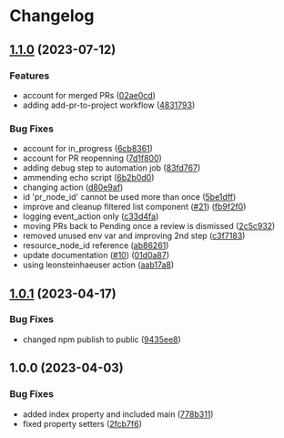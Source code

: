 # Changelog

## [1.1.0](https://github.com/openscd/oscd-filtered-list/compare/v1.0.1...v1.1.0) (2023-07-12)


### Features

* account for merged PRs ([02ae0cd](https://github.com/openscd/oscd-filtered-list/commit/02ae0cdf78e75eab83f9a77fec8447b7b307bffc))
* adding add-pr-to-project workflow ([4831793](https://github.com/openscd/oscd-filtered-list/commit/4831793f291e1dd38858db026f4153f397aaeae6))


### Bug Fixes

* account for in_progress ([6cb8361](https://github.com/openscd/oscd-filtered-list/commit/6cb83618250a56c0e2ee820c5bd6c9b1865a058b))
* account for PR reopenning ([7d1f800](https://github.com/openscd/oscd-filtered-list/commit/7d1f800eba72191e9c0d34bf2404172f9f682fdb))
* adding debug step to automation job ([83fd767](https://github.com/openscd/oscd-filtered-list/commit/83fd76735d2cc3ab4985ea7a70aef236bf05bad1))
* ammending echo script ([6b2b0d0](https://github.com/openscd/oscd-filtered-list/commit/6b2b0d0f567b978179be4763bbaa654a81eac330))
* changing action ([d80e9af](https://github.com/openscd/oscd-filtered-list/commit/d80e9af2ee7f73d2115727241bb3b0e0fcc3f048))
* id 'pr_node_id' cannot be used more than once ([5be1dff](https://github.com/openscd/oscd-filtered-list/commit/5be1dff4a26542e43b174c9a24b62c23526b62e1))
* improve and cleanup filtered list component ([#21](https://github.com/openscd/oscd-filtered-list/issues/21)) ([fb9f2f0](https://github.com/openscd/oscd-filtered-list/commit/fb9f2f0ebc8abee2ffcc30cdc6d6b71465147e89))
* logging event_action only ([c33d4fa](https://github.com/openscd/oscd-filtered-list/commit/c33d4fa50fe048b4f5f78c75c9bc982b9b1aa771))
* moving PRs back to Pending once a review is dismissed ([2c5c932](https://github.com/openscd/oscd-filtered-list/commit/2c5c932e8ff8f964be362a5f43557c04aa7430d5))
* removed unused env var and improving 2nd step ([c3f7183](https://github.com/openscd/oscd-filtered-list/commit/c3f71838d3b542ee3ce4c60c4de8b50d010b5042))
* resource_node_id reference ([ab86261](https://github.com/openscd/oscd-filtered-list/commit/ab862618a130b558ea91a9dfcd3941c2f3daa844))
* update documentation ([#10](https://github.com/openscd/oscd-filtered-list/issues/10)) ([01d0a87](https://github.com/openscd/oscd-filtered-list/commit/01d0a874a42f2512dbcc94121848ee544c00e52a))
* using leonsteinhaeuser action ([aab17a8](https://github.com/openscd/oscd-filtered-list/commit/aab17a8db0b61919f0ae6b24d6af7c836c756036))

## [1.0.1](https://github.com/openscd/oscd-filtered-list/compare/v1.0.0...v1.0.1) (2023-04-17)


### Bug Fixes

* changed npm publish to public ([9435ee8](https://github.com/openscd/oscd-filtered-list/commit/9435ee83f7d451f040ae84fef2a1a98ab26c5fa8))

## 1.0.0 (2023-04-03)


### Bug Fixes

* added index property and included main ([778b311](https://github.com/openscd/oscd-filtered-list/commit/778b3114e8364cd613dbe9a09524f7b885f3fa8c))
* fixed property setters ([2fcb7f6](https://github.com/openscd/oscd-filtered-list/commit/2fcb7f6f572e3dfebe4fe74e9f1546df16e4666f))
